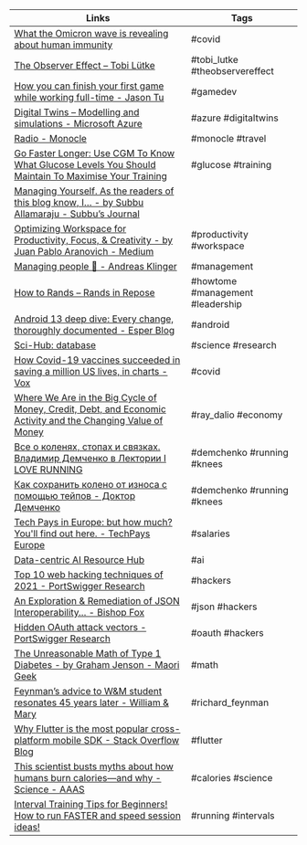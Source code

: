| Links | Tags |
| ----- | ---- |
| [What the Omicron wave is revealing about human immunity](https://www.nature.com/articles/d41586-022-00214-3) | #covid |
| [The Observer Effect – Tobi Lütke](https://www.theobservereffect.org/tobi.html) | #tobi_lutke #theobservereffect |
| [How you can finish your first game while working full-time - Jason Tu](https://jasont.co/finishing-games/) | #gamedev |
| [Digital Twins – Modelling and simulations - Microsoft Azure](https://azure.microsoft.com/en-gb/services/digital-twins/) | #azure #digitaltwins |
| [Radio - Monocle](https://monocle.com/radio/) | #monocle #travel |
| [Go Faster Longer: Use CGM To Know What Glucose Levels You Should Maintain To Maximise Your Training](https://blog.supersapiens.com/go-faster-longer-use-cgm-to-know-what-glucose-levels-you-should-maintain-to-maximise-your-training/) | #glucose #training |
| [Managing Yourself. As the readers of this blog know, I… - by Subbu Allamaraju - Subbu’s Journal](https://m.subbu.org/managing-yourself-3c2fb748d70c) | |
| [Optimizing Workspace for Productivity, Focus, & Creativity - by Juan Pablo Aranovich - Medium](https://medium.com/@juanpabloaranovich/optimizing-workspace-for-productivity-focus-creativity-fcc0f28b6fa9) | #productivity #workspace |
| [Managing people 🤯 - Andreas Klinger](https://klinger.io/posts/managing-people-%F0%9F%A4%AF) | #management |
| [How to Rands – Rands in Repose](https://randsinrepose.com/archives/how-to-rands/) | #howtome #management #leadership  |
| [Android 13 deep dive: Every change, thoroughly documented - Esper Blog](https://blog.esper.io/android-13-deep-dive/) | #android |
| [Sci-Hub: database](https://sci-hub.ru/database) | #science #research |
| [How Covid-19 vaccines succeeded in saving a million US lives, in charts - Vox](https://www-vox-com.cdn.ampproject.org/c/s/www.vox.com/platform/amp/22894978/covid-19-vaccine-lives-saved-deaths-avoided-omicron-chart) | #covid |
| [Where We Are in the Big Cycle of Money, Credit, Debt, and Economic Activity and the Changing Value of Money](https://www.linkedin.com/pulse/where-we-big-cycle-money-credit-debt-economic-activity-ray-dalio/) | #ray_dalio #economy |
| [Все о коленях, стопах и связках. Владимир Демченко в Лектории I LOVE RUNNING](https://youtu.be/W6fQvj-48tQ) | #demchenko #running #knees |
| [Как сохранить колено от износа с помощью тейпов - Доктор Демченко](https://youtu.be/-MMDmzmQW4A) | #demchenko #running #knees |
| [Tech Pays in Europe: but how much? You&#x27;ll find out here. - TechPays Europe](https://techpays.com/) | #salaries |
| [Data-centric AI Resource Hub](https://datacentricai.org) | #ai |
| [Top 10 web hacking techniques of 2021 - PortSwigger Research](https://portswigger.net/research/top-10-web-hacking-techniques-of-2021) | #hackers |
| [An Exploration & Remediation of JSON Interoperability… - Bishop Fox](https://bishopfox.com/blog/json-interoperability-vulnerabilities) | #json #hackers |
| [Hidden OAuth attack vectors - PortSwigger Research](https://portswigger.net/research/hidden-oauth-attack-vectors) | #oauth #hackers |
| [The Unreasonable Math of Type 1 Diabetes - by Graham Jenson - Maori Geek](https://maori.geek.nz/the-unreasonable-math-of-type-1-diabetes-8c96bdf5b7fb) | #math | 
| [Feynman’s advice to W&amp;M student resonates 45 years later - William &amp; Mary](https://www.wm.edu/news/stories/2020/feynmans-advice-to-wm-student-resonates-45-years-later.php) | #richard_feynman |
| [Why Flutter is the most popular cross-platform mobile SDK - Stack Overflow Blog](https://stackoverflow.blog/2022/02/21/why-flutter-is-the-most-popular-cross-platform-mobile-sdk/) | #flutter |
| [This scientist busts myths about how humans burn calories—and why - Science - AAAS](https://www.science.org/content/article/scientist-busts-myths-about-how-humans-burn-calories-and-why) | #calories #science |
| [Interval Training Tips for Beginners! How to run FASTER and speed session ideas!](https://youtu.be/HFUz5qazxn0) | #running #intervals |